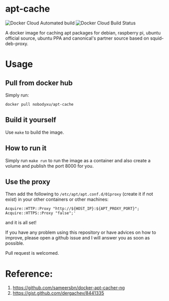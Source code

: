 # apt-cache

![Docker Cloud Automated build](https://img.shields.io/docker/cloud/automated/nobodyxu/apt-cache.svg)
![Docker Cloud Build Status](https://img.shields.io/docker/cloud/build/nobodyxu/apt-cache.svg)

A docker image for caching apt packages for debian, raspberry pi, ubuntu official source, ubuntu PPA and canonical's partner source based on squid-deb-proxy.

# Usage

## Pull from docker hub

Simply run:

```
docker pull nobodyxu/apt-cache
```

## Build it yourself

Use `make` to build the image.

## How to run it

Simply run `make run` to run the image as a container and also create a volume and publish the port 8000 for you.

## Use the proxy

Then add the following to `/etc/apt/apt.conf.d/01proxy` (create it if not exist) in your other containers or other machines:

```
Acquire::HTTP::Proxy "http://${HOST_IP}:${APT_PROXY_PORT}";
Acquire::HTTPS::Proxy "false";'
```

and it is all set!

If you have any problem using this repository or have advices on how to improve, please open a github issue and I will answer you as soon 
as possible.

Pull request is welcomed.

# Reference:

 1. https://github.com/sameersbn/docker-apt-cacher-ng
 2. https://gist.github.com/dergachev/8441335
